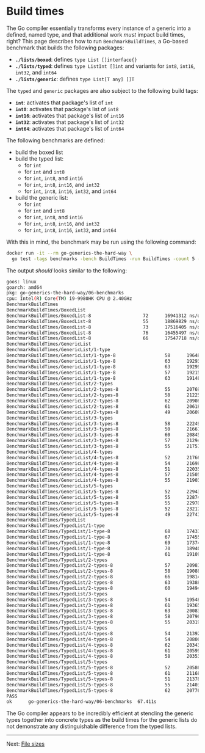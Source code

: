 # Build times

The Go compiler essentially transforms every instance of a generic into a defined, named type, and that additional work _must_ impact build times, right? This page describes how to run `BenchmarkBuildTimes`, a Go-based benchmark that builds the following packages:

* **`./lists/boxed`**: defines `type List []interface{}`
* **`./lists/typed`**: defines `type ListInt []int` and variants for `int8`, `int16`, `int32`, and `int64`
* **`./lists/generic`**: defines `type List[T any] []T`

The `typed` and `generic` packages are also subject to the following build tags:

* **`int`**: activates that package's list of `int`
* **`int8`**: activates that package's list of `int8`
* **`int16`**: activates that package's list of `int16`
* **`int32`**: activates that package's list of `int32`
* **`int64`**: activates that package's list of `int64`

The following benchmarks are defined:

* build the boxed list
* build the typed list:
  * for `int`
  * for `int` and `int8`
  * for `int`, `int8`, and `int16`
  * for `int`, `int8`, `int16`, and `int32`
  * for `int`, `int8`, `int16`, `int32`, and `int64`
* build the generic list:
  * for `int`
  * for `int` and `int8`
  * for `int`, `int8`, and `int16`
  * for `int`, `int8`, `int16`, and `int32`
  * for `int`, `int8`, `int16`, `int32`, and `int64`

With this in mind, the benchmark may be run using the following command:

```bash
docker run -it --rm go-generics-the-hard-way \
  go test -tags benchmarks -bench BuildTimes -run BuildTimes -count 5 -v ./06-benchmarks
```

The output _should_ looks similar to the following:

```bash
goos: linux
goarch: amd64
pkg: go-generics-the-hard-way/06-benchmarks
cpu: Intel(R) Core(TM) i9-9980HK CPU @ 2.40GHz
BenchmarkBuildTimes
BenchmarkBuildTimes/BoxedList
BenchmarkBuildTimes/BoxedList-8         	      72	  16941312 ns/op
BenchmarkBuildTimes/BoxedList-8         	      55	  18869829 ns/op
BenchmarkBuildTimes/BoxedList-8         	      73	  17516405 ns/op
BenchmarkBuildTimes/BoxedList-8         	      76	  16455497 ns/op
BenchmarkBuildTimes/BoxedList-8         	      66	  17547718 ns/op
BenchmarkBuildTimes/GenericList
BenchmarkBuildTimes/GenericList/1-type
BenchmarkBuildTimes/GenericList/1-type-8         	      58	  19648051 ns/op
BenchmarkBuildTimes/GenericList/1-type-8         	      63	  19293062 ns/op
BenchmarkBuildTimes/GenericList/1-type-8         	      63	  19299799 ns/op
BenchmarkBuildTimes/GenericList/1-type-8         	      57	  19215178 ns/op
BenchmarkBuildTimes/GenericList/1-type-8         	      63	  19148275 ns/op
BenchmarkBuildTimes/GenericList/2-types
BenchmarkBuildTimes/GenericList/2-types-8        	      55	  20769417 ns/op
BenchmarkBuildTimes/GenericList/2-types-8        	      58	  21225023 ns/op
BenchmarkBuildTimes/GenericList/2-types-8        	      62	  20908756 ns/op
BenchmarkBuildTimes/GenericList/2-types-8        	      61	  20618478 ns/op
BenchmarkBuildTimes/GenericList/2-types-8        	      49	  20609018 ns/op
BenchmarkBuildTimes/GenericList/3-types
BenchmarkBuildTimes/GenericList/3-types-8        	      58	  22249882 ns/op
BenchmarkBuildTimes/GenericList/3-types-8        	      50	  21661469 ns/op
BenchmarkBuildTimes/GenericList/3-types-8        	      60	  20845732 ns/op
BenchmarkBuildTimes/GenericList/3-types-8        	      57	  21294356 ns/op
BenchmarkBuildTimes/GenericList/3-types-8        	      55	  21751211 ns/op
BenchmarkBuildTimes/GenericList/4-types
BenchmarkBuildTimes/GenericList/4-types-8        	      52	  21766629 ns/op
BenchmarkBuildTimes/GenericList/4-types-8        	      54	  21698073 ns/op
BenchmarkBuildTimes/GenericList/4-types-8        	      51	  22035912 ns/op
BenchmarkBuildTimes/GenericList/4-types-8        	      57	  21505650 ns/op
BenchmarkBuildTimes/GenericList/4-types-8        	      55	  21903746 ns/op
BenchmarkBuildTimes/GenericList/5-types
BenchmarkBuildTimes/GenericList/5-types-8        	      52	  22943731 ns/op
BenchmarkBuildTimes/GenericList/5-types-8        	      55	  22874752 ns/op
BenchmarkBuildTimes/GenericList/5-types-8        	      55	  22970808 ns/op
BenchmarkBuildTimes/GenericList/5-types-8        	      52	  23217451 ns/op
BenchmarkBuildTimes/GenericList/5-types-8        	      49	  22741901 ns/op
BenchmarkBuildTimes/TypedList
BenchmarkBuildTimes/TypedList/1-type
BenchmarkBuildTimes/TypedList/1-type-8           	      68	  17433482 ns/op
BenchmarkBuildTimes/TypedList/1-type-8           	      67	  17455819 ns/op
BenchmarkBuildTimes/TypedList/1-type-8           	      69	  17374573 ns/op
BenchmarkBuildTimes/TypedList/1-type-8           	      70	  18940335 ns/op
BenchmarkBuildTimes/TypedList/1-type-8           	      61	  19109838 ns/op
BenchmarkBuildTimes/TypedList/2-types
BenchmarkBuildTimes/TypedList/2-types-8          	      57	  20981557 ns/op
BenchmarkBuildTimes/TypedList/2-types-8          	      58	  19088787 ns/op
BenchmarkBuildTimes/TypedList/2-types-8          	      66	  19814681 ns/op
BenchmarkBuildTimes/TypedList/2-types-8          	      63	  19388103 ns/op
BenchmarkBuildTimes/TypedList/2-types-8          	      60	  19494429 ns/op
BenchmarkBuildTimes/TypedList/3-types
BenchmarkBuildTimes/TypedList/3-types-8          	      54	  19548919 ns/op
BenchmarkBuildTimes/TypedList/3-types-8          	      61	  19365266 ns/op
BenchmarkBuildTimes/TypedList/3-types-8          	      63	  20083666 ns/op
BenchmarkBuildTimes/TypedList/3-types-8          	      58	  20796191 ns/op
BenchmarkBuildTimes/TypedList/3-types-8          	      55	  20319472 ns/op
BenchmarkBuildTimes/TypedList/4-types
BenchmarkBuildTimes/TypedList/4-types-8          	      54	  21392083 ns/op
BenchmarkBuildTimes/TypedList/4-types-8          	      54	  20806404 ns/op
BenchmarkBuildTimes/TypedList/4-types-8          	      62	  20343034 ns/op
BenchmarkBuildTimes/TypedList/4-types-8          	      61	  20599776 ns/op
BenchmarkBuildTimes/TypedList/4-types-8          	      58	  20353588 ns/op
BenchmarkBuildTimes/TypedList/5-types
BenchmarkBuildTimes/TypedList/5-types-8          	      52	  20586529 ns/op
BenchmarkBuildTimes/TypedList/5-types-8          	      61	  21168941 ns/op
BenchmarkBuildTimes/TypedList/5-types-8          	      51	  21378163 ns/op
BenchmarkBuildTimes/TypedList/5-types-8          	      55	  21403382 ns/op
BenchmarkBuildTimes/TypedList/5-types-8          	      62	  20776464 ns/op
PASS
ok  	go-generics-the-hard-way/06-benchmarks	67.411s
```

The Go compiler appears to be incredibly efficient at stencling the generic types together into concrete types as the build times for the generic lists do not demonstrate any distinguishable difference from the typed lists.

---

Next: [File sizes](../03-file-sizes.md)
